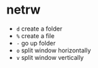 # netrw

- `d` create a folder
- `%` create a file
- `-` go up folder
- `o` split window horizontally
- `v` split window vertically
